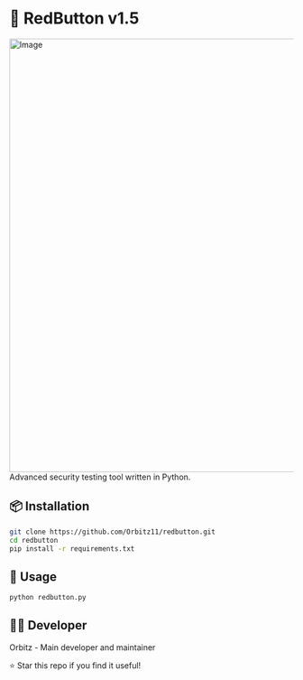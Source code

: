 # 🔴 RedButton v1.5
<img width="1366" height="768" alt="Image" src="https://github.com/user-attachments/assets/00287456-469a-47b0-aec1-76d63ed823e7" />
Advanced security testing tool written in Python.

## 📦 Installation

```bash
git clone https://github.com/Orbitz11/redbutton.git
cd redbutton
pip install -r requirements.txt
```
## 🚀 Usage

```bash
python redbutton.py
```

## 👨‍💻 Developer

Orbitz - Main developer and maintainer

⭐ Star this repo if you find it useful!
